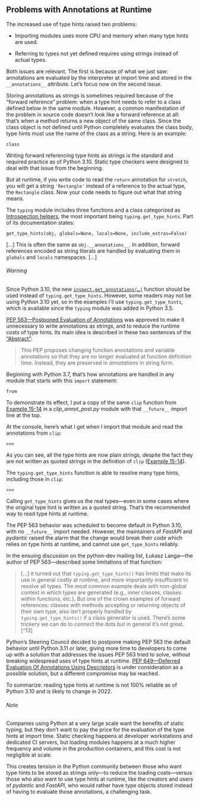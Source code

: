 ## Problems with Annotations at Runtime

The increased use of type hints raised two problems:

- Importing modules uses more CPU and memory when many type hints are used.
    
- Referring to types not yet defined requires using strings instead of actual types.
    

Both issues are relevant. The first is because of what we just saw: annotations are evaluated by the interpreter at import time and stored in the `__annotations__` attribute. Let’s focus now on the second issue.

Storing annotations as strings is sometimes required because of the “forward reference” problem: when a type hint needs to refer to a class defined below in the same module. However, a common manifestation of the problem in source code doesn’t look like a forward reference at all: that’s when a method returns a new object of the same class. Since the class object is not defined until Python completely evaluates the class body, type hints must use the name of the class as a string. Here is an example:

```
class
```

Writing forward referencing type hints as strings is the standard and required practice as of Python 3.10. Static type checkers were designed to deal with that issue from the beginning.

But at runtime, if you write code to read the `return` annotation for `stretch`, you will get a string `'Rectangle'` instead of a reference to the actual type, the `Rectangle` class. Now your code needs to figure out what that string means.

The `typing` module includes three functions and a class categorized as [Introspection helpers](https://fpy.li/15-24), the most important being `typing.get_type_hints`. Part of its documentation states:

`get_type_hints(obj, globals=None, locals=None, include_extras=False)`

[…] This is often the same as `obj.__annotations__`. In addition, forward references encoded as string literals are handled by evaluating them in `globals` and `locals` namespaces. […]

###### Warning

Since Python 3.10, the new [`inspect.get_annotations(…)`](https://fpy.li/15-25) function should be used instead of `typing.​get_​type_​hints`. However, some readers may not be using Python 3.10 yet, so in the examples I’ll use `typing.​get_​type_​hints`, which is available since the `typing` module was added in Python 3.5.

[PEP 563—Postponed Evaluation of Annotations](https://fpy.li/pep563) was approved to make it unnecessary to write annotations as strings, and to reduce the runtime costs of type hints. Its main idea is described in these two sentences of the [“Abstract”](https://fpy.li/15-26):

> This PEP proposes changing function annotations and variable annotations so that they are no longer evaluated at function definition time. Instead, they are preserved in _annotations_ in string form.

Beginning with Python 3.7, that’s how annotations are handled in any module that starts with this `import` statement:

```
from
```

To demonstrate its effect, I put a copy of the same `clip` function from [Example 15-14](#ex_clip_annot) in a _clip_annot_post.py_ module with that `__future__` import line at the top.

At the console, here’s what I get when I import that module and read the annotations from `clip`:

```
>>> 
```

As you can see, all the type hints are now plain strings, despite the fact they are not written as quoted strings in the definition of `clip` ([Example 15-14](#ex_clip_annot)).

The `typing.get_type_hints` function is able to resolve many type hints, including those in `clip`:

```
>>> 
```

Calling `get_type_hints` gives us the real types—even in some cases where the original type hint is written as a quoted string. That’s the recommended way to read type hints at runtime.

The PEP 563 behavior was scheduled to become default in Python 3.10, with no `__future__` import needed. However, the maintainers of _FastAPI_ and _pydantic_ raised the alarm that the change would break their code which relies on type hints at runtime, and cannot use `get_type_hints` reliably.

In the ensuing discussion on the python-dev mailing list, Łukasz Langa—the author of PEP 563—described some limitations of that function:

> […] it turned out that `typing.get_type_hints()` has limits that make its use in general costly at runtime, and more importantly insufficient to resolve all types. The most common example deals with non-global context in which types are generated (e.g., inner classes, classes within functions, etc.). But one of the crown examples of forward references: classes with methods accepting or returning objects of their own type, also isn’t properly handled by `typing.get_type_hints()` if a class generator is used. There’s some trickery we can do to connect the dots but in general it’s not great.[^13]

Python’s Steering Council decided to postpone making PEP 563 the default behavior until Python 3.11 or later, giving more time to developers to come up with a solution that addresses the issues PEP 563 tried to solve, without breaking widespread uses of type hints at runtime. [PEP 649—Deferred Evaluation Of Annotations Using Descriptors](https://fpy.li/pep649) is under consideration as a possible solution, but a different compromise may be reached.

To summarize: reading type hints at runtime is not 100% reliable as of Python 3.10 and is likely to change in 2022.

###### Note

Companies using Python at a very large scale want the benefits of static typing, but they don’t want to pay the price for the evaluation of the type hints at import time. Static checking happens at developer workstations and dedicated CI servers, but loading modules happens at a much higher frequency and volume in the production containers, and this cost is not negligible at scale.

This creates tension in the Python community between those who want type hints to be stored as strings only—to reduce the loading costs—versus those who also want to use type hints at runtime, like the creators and users of _pydantic_ and _FastAPI_, who would rather have type objects stored instead of having to evaluate those annotations, a challenging task.